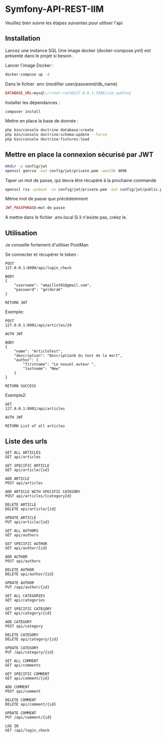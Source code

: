 # Symfony-API-REST-IIM

Veuillez bien suivre les étapes suivantes pour utiliser l'api

## Installation

Lancez une instance SQL
Une image docker (docker-compose.yml) est présente dans le projet si besoin.

Lancer l'image Docker :
```bash
docker-compose up -d
```

Dans le fichier .env (modifier user/password/db_name)
```php
DATABASE_URL=mysql://root:root@127.0.0.1:3306/iim_symfony
```

Installer les dépendances :
```bash
composer install
```

Mettre en place la base de donnée : 
```bash
php bin/console doctrine database:create
php bin/console doctrine:schema:update --force
php bin/console doctrine:fixtures:load
```

## Mettre en place la connexion sécurisé par JWT

```bash
mkdir -p config/jwt
openssl genrsa -out config/jwt/private.pem -aes256 4096
```
Taper un mot de passe, qui devra être récupéré à la prochaine commande
```bash
openssl rsa -pubout -in config/jwt/private.pem -out config/jwt/public.pem
```
Même mot de passe que précédemment

```php
JWT_PASSPHRASE=mot-de-passe
```
A mettre dans le fichier .env.local
Si il n'existe pas, créez le.

## Utilisation
Je conseille fortement d'utiliser PostMan

Se connecter et récupérer le token : 

```
POST
127.0.0.1:8000/api/login_check

BODY
{
	"username": "amaillot01@gmail.com",
	"password": "goldorak"
}

RETURN JWT
```

Exemple:
```
POST
127.0.0.1:8001/api/articles/24

AUTH JWT

BODY
{
    "name": "ArticleTest",
    "description": "Descriptionb du test de la mort",
    "author": {
        "firstname": "Le nouvel auteur ",
        "lastname": "New"
    }
}

RETURN SUCCESS
```

Exemple2:
```
GET
127.0.0.1:8001/api/articles

AUTH JWT

RETURN List of all articles
```

## Liste des urls

```$xslt
GET ALL ARTICLES
GET api/articles

GET SPECIFIC ARTICLE
GET api/article/{id}

ADD ARTICLE
POST api/articles

ADD ARTICLE WITH SPECIFIC CATEGORY
POST api/articles/{categoryId}

DELETE ARTICLE
DELETE api/article/{id}

UPDATE ARTICLE
PUT api/article/{id}

GET ALL AUTHORS
GET api/authors

GET SPECIFIC AUTHOR
GET api/author/{id}

ADD AUTHOR
POST api/authors

DELETE AUTHOR
DELETE api/author/{id}

UPDATE AUTHOR
PUT /api/author/{id}

GET ALL CATEGORIES
GET api/categories

GET SPECIFIC CATEGORY
GET api/category/{id}

ADD CATEGORY
POST api/category

DELETE CATEGORY
DELETE api/category/{id}

UPDATE CATEGORY
PUT /api/category/{id}

GET ALL COMMENT
GET api/comments

GET SPECIFIC COMMENT
GET api/comment/{id}

ADD COMMENT
POST api/comment

DELETE COMMENT
DELETE api/comment/{id}

UPDATE COMMENT
PUT /api/comment/{id}

LOG IN
GET /api/login_check
```
